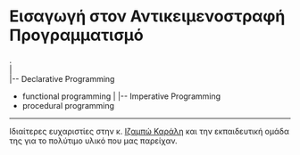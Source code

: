 # Εισαγωγή στον Αντικειμενοστραφή Προγραμματισμό

. <br>
| <br>
|-- Declarative Programming
* functional programming
|
|-- Imperative Programming <br>
* procedural programming


---

Ιδιαίτερες ευχαριστίες στην κ. [Ιζαμπώ Καράλη](https://cgi.di.uoa.gr/~izambo/GR.html) και την εκπαιδευτική ομάδα της για το πολύτιμο υλικό που μας παρείχαν.
